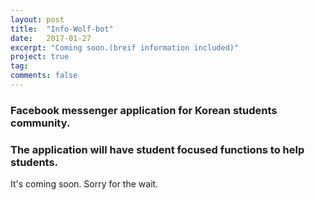 ```yaml
---
layout: post
title:  "Info-Wolf-bot"
date:   2017-01-27
excerpt: "Coming soon.(breif information included)"
project: true
tag:
comments: false
---
```

### Facebook messenger application for Korean students community.

### The application will have student focused functions to help students.

It's coming soon. Sorry for the wait.